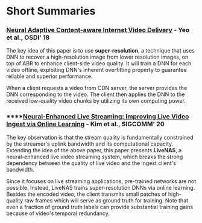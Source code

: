# Short Summaries

### [Neural Adaptive Content-aware Internet Video Delivery](https://www.usenix.org/system/files/osdi18-yeo.pdf) - Yeo et al., OSDI' 18

The key idea of this paper is to use **super-resolution**, a technique that uses DNN to recover a high-resolution image from lower resolution images, on top of ABR to enhance client-side video quality. It will train a DNN for each video offline, exploiting DNN's inherent overfitting property to guarantee reliable and superior performance. 

When a client requests a video from CDN server, the server provides the DNN corresponding to the video. The client then applies the DNN to the received low-quality video chunks by utilizing its own computing power. 

### \*\*\*\*[**Neural-Enhanced Live Streaming: Improving Live Video Ingest via Online Learning**](http://ina.kaist.ac.kr/~livenas/livenas_sigcomm2020.pdf) - Kim et al., SIGCOMM' 20

The key observation is that the stream quality is fundamentally constrained by the streamer's uplink bandwidth and its computational capacity. Extending the idea of the above paper, this paper presents **LiveNAS**, a neural-enhanced live video streaming system, which breaks the strong dependency between the quality of live video and the ingest client's bandwidth.

Since it focuses on live streaming applications, pre-trained networks are not possible. Instead, LiveNAS trains super-resolution DNNs via online learning. Besides the encoded video, the client transmits small patches of high-quality raw frames which will serve as ground truth for training. Note that even a fraction of ground truth labels can provide substantial training gains because of video's temporal redundancy.





